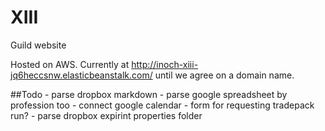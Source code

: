 # XIII
Guild website

Hosted on AWS. Currently at http://inoch-xiii-jq6heccsnw.elasticbeanstalk.com/ until we agree on a domain name.

##Todo
	- parse dropbox markdown
	- parse google spreadsheet by profession too
	- connect google calendar
	- form for requesting tradepack run?
	- parse dropbox expirint properties folder
